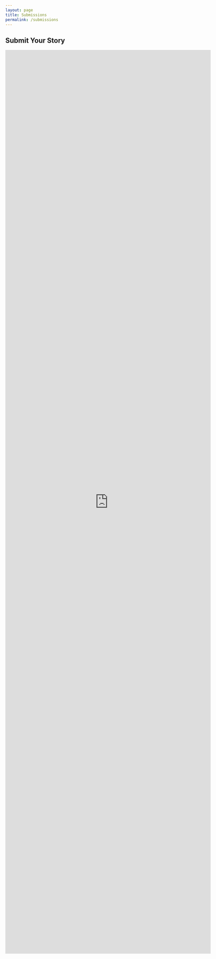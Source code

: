 ```yaml
---
layout: page
title: Submissions
permalink: /submissions
---
```


## Submit Your Story

<iframe src="https://docs.google.com/forms/d/e/1FAIpQLSejScVORzkt2lq64s-VZgkWE1Gm_-Nibq8-RGOmpZRfPM8HNQ/viewform?embedded=true" width="640" height="2815" frameborder="0" marginheight="0" marginwidth="0">Loading…</iframe>
